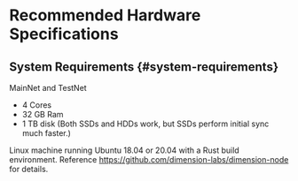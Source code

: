# Recommended Hardware Specifications

## System Requirements {#system-requirements}

MainNet and TestNet

-   4 Cores
-   32 GB Ram
-   1 TB disk (Both SSDs and HDDs work, but SSDs perform initial sync much faster.)

Linux machine running Ubuntu 18.04 or 20.04 with a Rust build environment. Reference <https://github.com/dimension-labs/dimension-node> for details.
